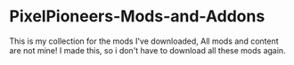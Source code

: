 # PixelPioneers-Mods-and-Addons
This is my collection for the mods I've downloaded, All mods and content are not mine!
I made this, so i don't have to download all these mods again.
